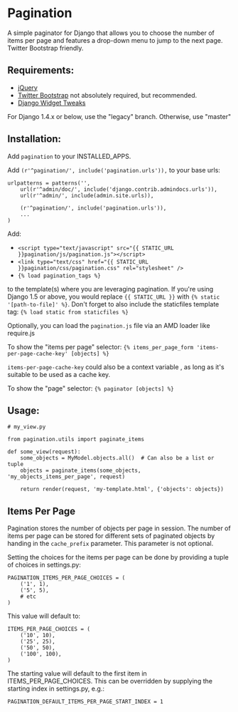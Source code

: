 Pagination
===============================================================================

A simple paginator for Django that allows you to choose the number of items
per page and features a drop-down menu to jump to the next page.
Twitter Bootstrap friendly.


Requirements:
--------------------------------------------------------------------------------
- [jQuery](http://jquery.com)
- [Twitter Bootstrap](http://getbootstrap.com) not absolutely required, but recommended.
- [Django Widget Tweaks](https://pypi.python.org/pypi/django-widget-tweaks)

For Django 1.4.x or below, use the "legacy" branch. Otherwise, use "master"


Installation:
--------------------------------------------------------------------------------

Add `pagination` to your INSTALLED_APPS.

Add `(r'^pagination/', include('pagination.urls')),` to your base urls:

    urlpatterns = patterns('',
        url(r'^admin/doc/', include('django.contrib.admindocs.urls')),
        url(r'^admin/', include(admin.site.urls)),

        (r'^pagination/', include('pagination.urls')),
        ...
    )

Add:
- `<script type="text/javascript" src="{{ STATIC_URL }}pagination/js/pagination.js"></script>`
- `<link type="text/css" href="{{ STATIC_URL }}pagination/css/pagination.css" rel="stylesheet" />`
- `{% load pagination_tags %}`

to the template(s) where you are leveraging pagination. If you're using Django 1.5 or above, you would replace `{{ STATIC_URL }}` with `{% static '[path-to-file]' %}`. Don't forget to also include the staticfiles template tag: `{% load static from staticfiles %}`

Optionally, you can load the `pagination.js` file via an AMD loader like require.js

To show the "items per page" selector:
`{% items_per_page_form 'items-per-page-cache-key' [objects] %}`

`items-per-page-cache-key` could also be a context variable , as long as it's
suitable to be used as a cache key.


To show the "page" selector:
`{% paginator [objects] %}`


Usage:
--------------------------------------------------------------------------------
    # my_view.py

    from pagination.utils import paginate_items

    def some_view(request):
        some_objects = MyModel.objects.all()  # Can also be a list or tuple
        objects = paginate_items(some_objects, 'my_objects_items_per_page', request)

        return render(request, 'my-template.html', {'objects': objects})


Items Per Page
--------------------------------------------------------------------------------
Pagination stores the number of objects per page in session. The number of items
per page can be stored for different sets of paginated objects by handing in the
`cache_prefix` parameter. This parameter is not optional.

Setting the choices for the items per page can be done by providing a tuple of
choices in settings.py:

    PAGINATION_ITEMS_PER_PAGE_CHOICES = (
        ('1', 1),
        ('5', 5),
        # etc
    )

This value will default to:

    ITEMS_PER_PAGE_CHOICES = (
        ('10', 10),
        ('25', 25),
        ('50', 50),
        ('100', 100),
    )

The starting value will default to the first item in ITEMS_PER_PAGE_CHOICES.
This can be overridden by supplying the starting index in settings.py, e.g.:

    PAGINATION_DEFAULT_ITEMS_PER_PAGE_START_INDEX = 1
